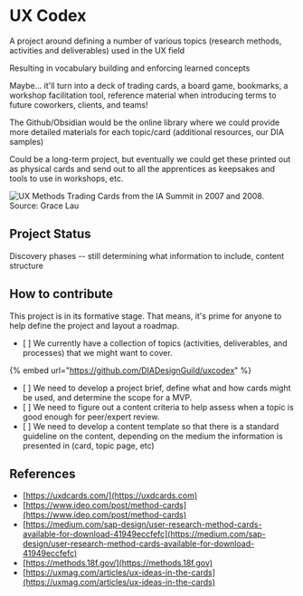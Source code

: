 # UX Codex



A project around defining a number of various topics (research methods, activities and deliverables) used in the UX field

Resulting in vocabulary building and enforcing learned concepts

Maybe... it'll turn into a deck of trading cards, a board game, bookmarks, a workshop facilitation tool, reference material when introducing terms to future coworkers, clients, and teams!

The Github/Obsidian would be the online library where we could provide more detailed materials for each topic/card (additional resources, our DIA samples)

Could be a long-term project, but eventually we could get these printed out as physical cards and send out to all the apprentices as keepsakes and tools to use in workshops, etc.

![UX Methods Trading Cards from the IA Summit in 2007 and 2008. Source: Grace Lau](../.gitbook/assets/nForm-tradingCards.png)

## Project Status

Discovery phases -- still determining what information to include, content structure



## How to contribute

This project is in its formative stage. That means, it's prime for anyone to help define the project and layout a roadmap.&#x20;

* \[ ] We currently have a collection of topics (activities, deliverables, and processes) that we might want to cover.

{% embed url="https://github.com/DIADesignGuild/uxcodex" %}

* \[ ] We need to develop a project brief, define what and how cards might be used, and determine the scope for a MVP.&#x20;
* \[ ] We need to figure out a content criteria to help assess when a topic is good enough for peer/expert review.
* \[ ] We need to develop a content template so that there is a standard guideline on the content, depending on the medium the information is presented in (card, topic page, etc)

## References

* [https://uxdcards.com/](https://uxdcards.com)
* [https://www.ideo.com/post/method-cards](https://www.ideo.com/post/method-cards)
* [https://medium.com/sap-design/user-research-method-cards-available-for-download-41949eccfefc](https://medium.com/sap-design/user-research-method-cards-available-for-download-41949eccfefc)
* [https://methods.18f.gov/](https://methods.18f.gov)
* [https://uxmag.com/articles/ux-ideas-in-the-cards](https://uxmag.com/articles/ux-ideas-in-the-cards)
